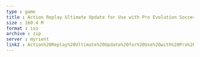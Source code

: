 ```yaml
---
type : game
title : Action Replay Ultimate Update for Use with Pro Evolution Soccer 3 (UK) (Unl)
size : 160.4 M
format : iso
archive : zip
server : myrient
link2 : Action%20Replay%20Ultimate%20Update%20for%20Use%20with%20Pro%20Evolution%20Soccer%203%20%28UK%29%20%28Unl%29
---
```

